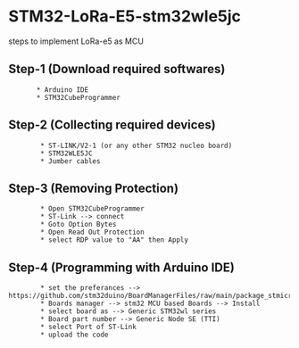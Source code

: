 # STM32-LoRa-E5-stm32wle5jc
steps to implement LoRa-e5 as MCU

## Step-1 (Download required softwares) ##
           * Arduino IDE
           * STM32CubeProgrammer
## Step-2 (Collecting required devices) ##
            * ST-LINK/V2-1 (or any other STM32 nucleo board)
            * STM32WLE5JC
            * Jumber cables

## Step-3 (Removing Protection) ##
            * Open STM32CubeProgrammer
            * ST-Link --> connect
            * Goto Option Bytes
            * Open Read Out Protection
            * select RDP value to "AA" then Apply
## Step-4 (Programming with Arduino IDE) ##

            * set the preferances --> https://github.com/stm32duino/BoardManagerFiles/raw/main/package_stmicroelectronics_index.json
            * Boards manager --> stm32 MCU based Boards --> Install
            * select board as --> Generic STM32wl series
            * Board part number --> Generic Node SE (TTI)
            * select Port of ST-Link
            * upload the code
            
